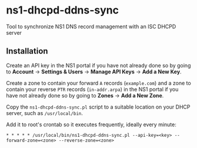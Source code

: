 # ns1-dhcpd-ddns-sync
Tool to synchronize NS1 DNS record management with an ISC DHCPD server

## Installation
Create an API key in the NS1 portal if you have not already done so by going to **Account** -> **Settings & Users** -> **Manage API Keys** -> **Add a New Key**.

Create a zone to contain your forward `A` records (`example.com`) and a zone to contain your reverse `PTR` records (`in-addr.arpa`) in the NS1 portal if you have not already done so by going to **Zones** -> **Add a New Zone**.

Copy the `ns1-dhcpd-ddns-sync.pl` script to a suitable location on your DHCP server, such as `/usr/local/bin`.

Add it to root's crontab so it executes frequently, ideally every minute:

`* * * * * /usr/local/bin/ns1-dhcpd-ddns-sync.pl --api-key=<key> --forward-zone=<zone> --reverse-zone=<zone>`
